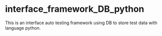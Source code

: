 # interface_framework_DB_python
This is an interface auto testing framework using DB to store test data with language python. 
